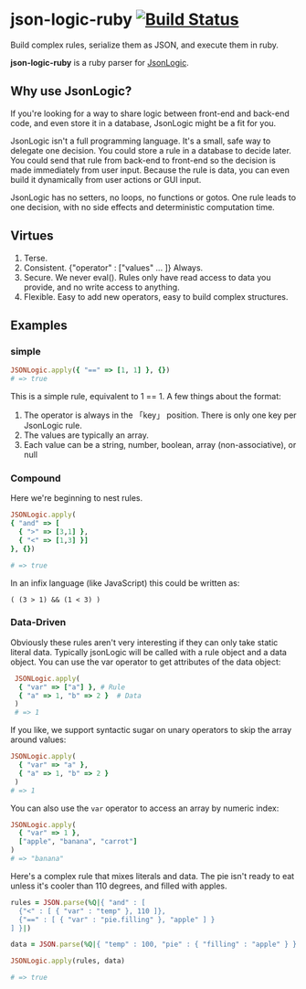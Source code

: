 # json-logic-ruby [![Build Status](https://travis-ci.org/kennethgeerts/json-logic-ruby.svg?branch=master)](https://travis-ci.org/kennethgeerts/json-logic-ruby)

Build complex rules, serialize them as JSON, and execute them in ruby.

**json-logic-ruby** is a ruby parser for [JsonLogic](http://jsonlogic.com).

## Why use JsonLogic?

If you're looking for a way to share logic between front-end and back-end code, and even store it in a database, JsonLogic might be a fit for you.

JsonLogic isn't a full programming language. It's a small, safe way to delegate one decision. You could store a rule in a database to decide later. You could send that rule from back-end to front-end so the decision is made immediately from user input. Because the rule is data, you can even build it dynamically from user actions or GUI input.

JsonLogic has no setters, no loops, no functions or gotos. One rule leads to one decision, with no side effects and deterministic computation time.

## Virtues
1. Terse.
2. Consistent. {"operator" : ["values" ... ]} Always.
3. Secure. We never eval(). Rules only have read access to data you provide, and no write access to anything.
4. Flexible. Easy to add new operators, easy to build complex structures.

## Examples

### simple

```ruby
JSONLogic.apply({ "==" => [1, 1] }, {})
# => true
```

This is a simple rule, equivalent to 1 == 1. A few things about the format:

1. The operator is always in the 「key」 position. There is only one key per JsonLogic rule.
2. The values are typically an array.
3. Each value can be a string, number, boolean, array (non-associative), or null

### Compound

Here we're beginning to nest rules.

```ruby
JSONLogic.apply(
{ "and" => [
  { ">" => [3,1] },
  { "<" => [1,3] }]
}, {})

# => true
```

In an infix language (like JavaScript) this could be written as:

```
( (3 > 1) && (1 < 3) )
```

### Data-Driven

Obviously these rules aren't very interesting if they can only take static literal data. Typically jsonLogic will be called with a rule object and a data object. You can use the var operator to get attributes of the data object:

```ruby
 JSONLogic.apply(
  { "var" => ["a"] }, # Rule
  { "a" => 1, "b" => 2 }  # Data
 )
 # => 1
```

If you like, we support syntactic sugar on unary operators to skip the array around values:


```ruby
JSONLogic.apply(
  { "var" => "a" },
  { "a" => 1, "b" => 2 }
 )
# => 1
```

You can also use the `var` operator to access an array by numeric index:

```ruby
JSONLogic.apply(
  { "var" => 1 },
  ["apple", "banana", "carrot"]
)
# => "banana"
```

Here's a complex rule that mixes literals and data. The pie isn't ready to eat unless it's cooler than 110 degrees, and filled with apples.

```ruby
rules = JSON.parse(%Q|{ "and" : [
  {"<" : [ { "var" : "temp" }, 110 ]},
  {"==" : [ { "var" : "pie.filling" }, "apple" ] }
] }|)

data = JSON.parse(%Q|{ "temp" : 100, "pie" : { "filling" : "apple" } }|)

JSONLogic.apply(rules, data)

# => true
```